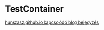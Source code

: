 # TestContainer
[hunszasz.github.io kapcsolódó blog bejegyzés](https://hunszasz.github.io/hasznos/springboot/test/oracle/2023/02/17/integrációs-teszt-spring-boot-és-oracle-testcontainer-használatával.html)
